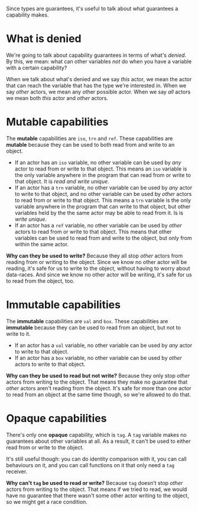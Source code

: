 Since types are guarantees, it's useful to talk about what guarantees a capability makes.

# What is denied

We're going to talk about capability guarantees in terms of what's _denied_. By this, we mean: what can other variables _not_ do when you have a variable with a certain capability?

When we talk about what's denied and we say _this_ actor, we mean the actor that can reach the variable that has the type we're interested in. When we say _other_ actors, we mean any other possible actor. When we say _all_ actors we mean both _this_ actor and _other_ actors.

# Mutable capabilities

The __mutable__ capabilities are `iso`, `trn` and `ref`. These capabilities are __mutable__ because they can be used to both read from and write to an object.

* If an actor has an `iso` variable, no other variable can be used by _any_ actor to read from or write to that object. This means an `iso` variable is the only variable anywhere in the program that can read from or write to that object. It is _read and write unique_.
* If an actor has a `trn` variable, no other variable can be used by _any_ actor to write to that object, and no other variable can be used by _other_ actors to read from or write to that object. This means a `trn` variable is the only variable anywhere in the program that can write to that object, but other variables held by the the same actor may be able to read from it. Is is _write unique_.
* If an actor has a `ref` variable, no other variable can be used by _other_ actors to read from or write to that object. This means that other variables can be used to read from and write to the object, but only from within the same actor.

__Why can they be used to write?__ Because they all stop _other_ actors from reading from or writing to the object. Since we know no other actor will be reading, it's safe for us to write to the object, without having to worry about data-races. And since we know no other actor will be writing, it's safe for us to read from the object, too.

# Immutable capabilities

The __immutable__ capabilities are `val` and `box`. These capabilities are __immutable__ because they can be used to read from an object, but not to write to it.

* If an actor has a `val` variable, no other variable can be used by _any_ actor to write to that object.
* If an actor has a `box` variable, no other variable can be used by _other_ actors to write to that object.

__Why can they be used to read but not write?__ Because they only stop _other_ actors from writing to the object. That means they make no guarantee that _other_ actors aren't reading from the object. It's safe for more than one actor to read from an object at the same time though, so we're allowed to do that.

# Opaque capabilities

There's only one __opaque__ capability, which is `tag`. A `tag` variable makes no guarantees about other variables at all. As a result, it can't be used to either read from or write to the object.

It's still useful though: you can do identity comparison with it, you can call behaviours on it, and you can call functions on it that only need a `tag` receiver.

__Why can't `tag` be used to read or write?__ Because `tag` doesn't stop _other_ actors from writing to the object. That means if we tried to read, we would have no guarantee that there wasn't some other actor writing to the object, so we might get a race condition.
